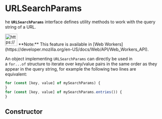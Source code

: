 # URLSearchParams

he **`URLSearchParams`** interface defines utility methods to work with the query string of a URL.

<aside>
<img src="https://www.notion.so/icons/new-alert_yellow.svg" alt="https://www.notion.so/icons/new-alert_yellow.svg" width="40px" /> **Note:** This feature is available in [Web Workers](https://developer.mozilla.org/en-US/docs/Web/API/Web_Workers_API).

</aside>

An object implementing `URLSearchParams` can directly be used in a `for...of` structure to iterate over key/value pairs in the same order as they appear in the query string, for example the following two lines are equivalent:

```jsx
for (const [key, value] of mySearchParams) {
}
for (const [key, value] of mySearchParams.entries()) {
}
```

## Constructor